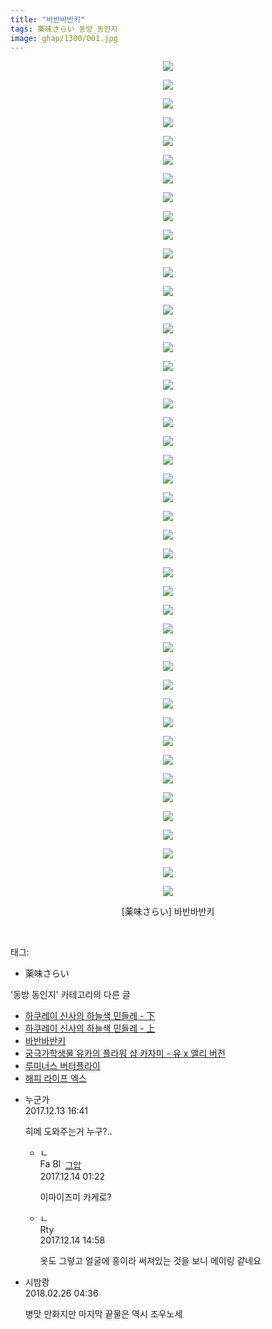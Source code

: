 ```yaml
---
title: "바반바반키"
tags: 薬味さらい 동방_동인지
image: ghap/1300/001.jpg
---
```

<div class="article">
<p style="text-align: center; clear: none; float: none;"><img src="{{ site.nasurl }}/ghap/1300/001.jpg"/></p>
<p style="text-align: center; clear: none; float: none;"><img src="{{ site.nasurl }}/ghap/1300/002.jpg"/></p>
<p style="text-align: center; clear: none; float: none;"><img src="{{ site.nasurl }}/ghap/1300/003.jpg"/></p>
<p style="text-align: center; clear: none; float: none;"><img src="{{ site.nasurl }}/ghap/1300/004.jpg"/></p>
<p style="text-align: center; clear: none; float: none;"><img src="{{ site.nasurl }}/ghap/1300/005.jpg"/></p>
<p style="text-align: center; clear: none; float: none;"><img src="{{ site.nasurl }}/ghap/1300/006.jpg"/></p>
<p style="text-align: center; clear: none; float: none;"><img src="{{ site.nasurl }}/ghap/1300/007.jpg"/></p>
<p style="text-align: center; clear: none; float: none;"><img src="{{ site.nasurl }}/ghap/1300/008.jpg"/></p>
<p style="text-align: center; clear: none; float: none;"><img src="{{ site.nasurl }}/ghap/1300/009.jpg"/></p>
<p style="text-align: center; clear: none; float: none;"><img src="{{ site.nasurl }}/ghap/1300/010.jpg"/></p>
<p style="text-align: center; clear: none; float: none;"><img src="{{ site.nasurl }}/ghap/1300/011.jpg"/></p>
<p style="text-align: center; clear: none; float: none;"><img src="{{ site.nasurl }}/ghap/1300/012.jpg"/></p>
<p style="text-align: center; clear: none; float: none;"><img src="{{ site.nasurl }}/ghap/1300/013.jpg"/></p>
<p style="text-align: center; clear: none; float: none;"><img src="{{ site.nasurl }}/ghap/1300/014.jpg"/></p>
<p style="text-align: center; clear: none; float: none;"><img src="{{ site.nasurl }}/ghap/1300/015.jpg"/></p>
<p style="text-align: center; clear: none; float: none;"><img src="{{ site.nasurl }}/ghap/1300/016.jpg"/></p>
<p style="text-align: center; clear: none; float: none;"><img src="{{ site.nasurl }}/ghap/1300/017.jpg"/></p>
<p style="text-align: center; clear: none; float: none;"><img src="{{ site.nasurl }}/ghap/1300/018.jpg"/></p>
<p style="text-align: center; clear: none; float: none;"><img src="{{ site.nasurl }}/ghap/1300/019.jpg"/></p>
<p style="text-align: center; clear: none; float: none;"><img src="{{ site.nasurl }}/ghap/1300/020.jpg"/></p>
<p style="text-align: center; clear: none; float: none;"><img src="{{ site.nasurl }}/ghap/1300/021.jpg"/></p>
<p style="text-align: center; clear: none; float: none;"><img src="{{ site.nasurl }}/ghap/1300/022.jpg"/></p>
<p style="text-align: center; clear: none; float: none;"><img src="{{ site.nasurl }}/ghap/1300/023.jpg"/></p>
<p style="text-align: center; clear: none; float: none;"><img src="{{ site.nasurl }}/ghap/1300/024.jpg"/></p>
<p style="text-align: center; clear: none; float: none;"><img src="{{ site.nasurl }}/ghap/1300/025.jpg"/></p>
<p style="text-align: center; clear: none; float: none;"><img src="{{ site.nasurl }}/ghap/1300/026.jpg"/></p>
<p style="text-align: center; clear: none; float: none;"><img src="{{ site.nasurl }}/ghap/1300/027.jpg"/></p>
<p style="text-align: center; clear: none; float: none;"><img src="{{ site.nasurl }}/ghap/1300/028.jpg"/></p>
<p style="text-align: center; clear: none; float: none;"><img src="{{ site.nasurl }}/ghap/1300/029.jpg"/></p>
<p style="text-align: center; clear: none; float: none;"><img src="{{ site.nasurl }}/ghap/1300/030.jpg"/></p>
<p style="text-align: center; clear: none; float: none;"><img src="{{ site.nasurl }}/ghap/1300/031.jpg"/></p>
<p style="text-align: center; clear: none; float: none;"><img src="{{ site.nasurl }}/ghap/1300/032.jpg"/></p>
<p style="text-align: center; clear: none; float: none;"><img src="{{ site.nasurl }}/ghap/1300/033.jpg"/></p>
<p style="text-align: center; clear: none; float: none;"><img src="{{ site.nasurl }}/ghap/1300/034.jpg"/></p>
<p style="text-align: center; clear: none; float: none;"><img src="{{ site.nasurl }}/ghap/1300/035.jpg"/></p>
<p style="text-align: center; clear: none; float: none;"><img src="{{ site.nasurl }}/ghap/1300/036.jpg"/></p>
<p style="text-align: center; clear: none; float: none;"><img src="{{ site.nasurl }}/ghap/1300/037.jpg"/></p>
<p style="text-align: center; clear: none; float: none;"><img src="{{ site.nasurl }}/ghap/1300/038.jpg"/></p>
<p style="text-align: center; clear: none; float: none;"><img src="{{ site.nasurl }}/ghap/1300/039.jpg"/></p>
<p style="text-align: center; clear: none; float: none;"><img src="{{ site.nasurl }}/ghap/1300/040.jpg"/></p>
<p style="text-align: center; clear: none; float: none;"><img src="{{ site.nasurl }}/ghap/1300/041.jpg"/></p>
<p style="text-align: center; clear: none; float: none;"><img src="{{ site.nasurl }}/ghap/1300/042.jpg"/></p>
<p style="text-align: center; clear: none; float: none;"><img src="{{ site.nasurl }}/ghap/1300/043.jpg"/></p>
<p style="text-align: center; clear: none; float: none;"><img src="{{ site.nasurl }}/ghap/1300/044.jpg"/></p>
<p style="text-align: center; clear: none; float: none;"><img src="{{ site.nasurl }}/ghap/1300/045.jpg"/></p>
<p style="text-align: center; clear: none; float: none;"></p>
<p style="text-align: center; clear: none; float: none;">[薬味さらい] 바반바반키</p>
<p><br/></p>
</div><div class="tagTrail">
<p>태그: </p>
<ul>
<li>薬味さらい</li>
</ul>
</div><div class="another">
<p>'동방 동인지' 카테고리의 다른 글</p>
<ul>
<li><a href="/2016-08-02-ghap_1302">하쿠레이 신사의 하늘색 민들레 - 下</a></li>
<li><a href="/2016-08-02-ghap_1301">하쿠레이 신사의 하늘색 민들레 - 上</a></li>
<li><a href="/2016-08-01-ghap_1300">바반바반키</a></li>
<li><a href="/2016-08-01-ghap_1299">궁극가학생물 유카의 플라워 샵  카자미 - 유 x 앨리 버전</a></li>
<li><a href="/2016-08-01-ghap_1298">루미너스 버터플라이</a></li>
<li><a href="/2016-08-01-ghap_1297">해피 라이프 엑스</a></li>
</ul>
</div><div class="cb_module cb_fluid">
<div class="cb_wrt cb_profile">
<div class="comment">
<ul>
<li class="cb_thumb_off" id="comment15151348">
<div class="cb_comment_area">
<div class="cb_info_area">
<div class="cb_section">
<span class="cb_nick_name">누군가</span>
</div>
<div class="cb_section">
<span class="cb_date">2017.12.13 16:41 </span>
</div>
</div>
<div class="cb_dsc_comment">
<p class="cb_dsc">
											히메 도와주는거 누구?..
										</p>
</div>
<ul>
<li class="cb_thumb_off" id="comment15151666">
<span class="cb_bu_subnode">ㄴ</span>
<div class="cb_comment_area">
<div class="cb_info_area">
<div class="cb_section">
<span class="cb_nick_name"><img alt="Favicon of https://ghaptouhou.tistory.com" height="16" onerror="this.onerror=null;this.parentNode.removeChild(this)" src="https://ghaptouhou.tistory.com/favicon.ico" width="16"/> <img alt="BlogIcon" height="16" onerror="this.parentNode.removeChild(this)" src="https://ghaptouhou.tistory.com/index.gif" width="16"/> <a href="https://ghaptouhou.tistory.com" onclick="return openLinkInNewWindow(this)"> 그압</a><span class="tistoryProfileLayerTrigger" onclick='TistoryProfile.show(event, this, {"title":"\uc800\uae30 \uc774\uac70 \ub098\uc911\uc5d0 \uc218\uc815 \uac00\ub2a5\ud558\ub098\uc694","url":"https:\/\/ghap.tistory.com","nickname":"\uadf8\uc555","items":[]}); return false;'></span></span>
</div>
<div class="cb_section">
<span class="cb_date">2017.12.14 01:22 </span>
</div>
</div>
<div class="cb_dsc_comment">
<p class="cb_dsc">
																이마이즈미 카게로?
															</p>
</div>
</div>
</li>
<li class="cb_thumb_off" id="comment15151997">
<span class="cb_bu_subnode">ㄴ</span>
<div class="cb_comment_area">
<div class="cb_info_area">
<div class="cb_section">
<span class="cb_nick_name">Rty</span>
</div>
<div class="cb_section">
<span class="cb_date">2017.12.14 14:58 </span>
</div>
</div>
<div class="cb_dsc_comment">
<p class="cb_dsc">
																옷도 그렇고 얼굴에 홍이라 써져있는 것을 보니 메이링 같네요
															</p>
</div>
</div>
</li>
</ul>
</div></li>
<li class="cb_thumb_off" id="comment15206834">
<div class="cb_comment_area">
<div class="cb_info_area">
<div class="cb_section">
<span class="cb_nick_name">시밤쾅</span>
</div>
<div class="cb_section">
<span class="cb_date">2018.02.26 04:36 </span>
</div>
</div>
<div class="cb_dsc_comment">
<p class="cb_dsc">
											병맛 만화지만 마지막 끝물은 역시 조우노세
										</p>
</div>
</div></li>
</ul>
</div>
</div><!-- commentList close -->
</div>